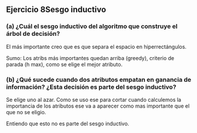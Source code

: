 ## Ejercicio 8Sesgo inductivo

### (a) ¿Cuál el sesgo inductivo del algoritmo que construye el árbol de decisión?

El más importante creo que es que separa el espacio en hiperrectángulos.

Sumo: Los atribs más importantes quedan arriba (greedy), criterio de parada (h max), como se elige el mejor atributo.

### (b) ¿Qué sucede cuando dos atributos empatan en ganancia de información? ¿Esta decisión es parte del sesgo inductivo?

Se elige uno al azar. Como se uso ese para cortar cuando calculemos la importancia de los atributos
ese va a aparecer como mas importante que el que no se eligio.

Entiendo que esto no es parte del sesgo inductivo.
